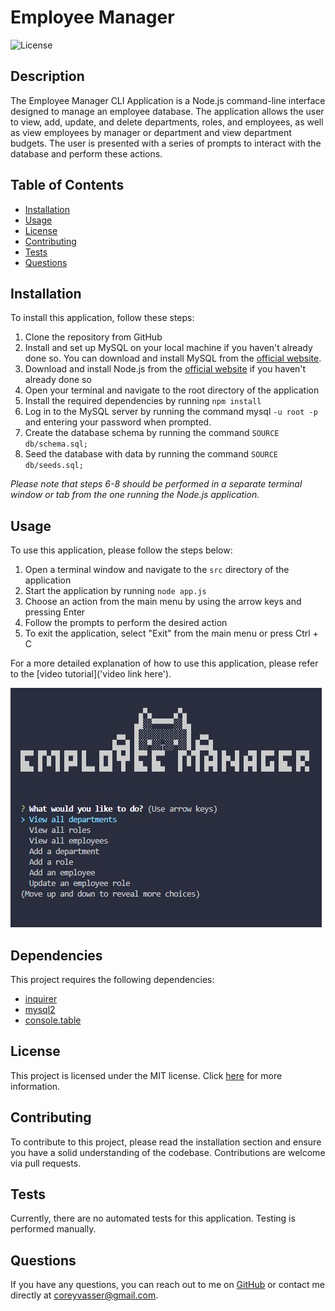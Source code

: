 # Employee Manager
![License](https://img.shields.io/badge/license-MIT-brightgreen.svg)

## Description

The Employee Manager CLI Application is a Node.js command-line interface designed to manage an employee database. The application allows the user to view, add, update, and delete departments, roles, and employees, as well as view employees by manager or department and view department budgets. The user is presented with a series of prompts to interact with the database and perform these actions.

## Table of Contents
- [Installation](#installation)
- [Usage](#usage)
- [License](#license)
- [Contributing](#contributing)
- [Tests](#tests)
- [Questions](#questions)

## Installation
To install this application, follow these steps:

1. Clone the repository from GitHub
2. Install and set up MySQL on your local machine if you haven't already done so. You can download and install MySQL from the [official website](https://dev.mysql.com/downloads/mysql/).
3. Download and install Node.js from the [official website](https://nodejs.org/en/download) if you haven't already done so
4. Open your terminal and navigate to the root directory of the application
5. Install the required dependencies by running ```npm install```
6. Log in to the MySQL server by running the command mysql ```-u root -p``` and entering your password when prompted.
7. Create the database schema by running the command ```SOURCE db/schema.sql;```
8. Seed the database with data by running the command ```SOURCE db/seeds.sql;``` 

*Please note that steps 6-8 should be performed in a separate terminal window or tab from the one running the Node.js application.*

## Usage
To use this application, please follow the steps below:

1. Open a terminal window and navigate to the ```src``` directory of the application
2. Start the application by running ```node app.js```
3. Choose an action from the main menu by using the arrow keys and pressing Enter
4. Follow the prompts to perform the desired action
5. To exit the application, select "Exit" from the main menu or press Ctrl + C

For a more detailed explanation of how to use this application, please refer to the [video tutorial]('video link here').

![Alt Text](./assets/images/screenshot.JPG)

## Dependencies
This project requires the following dependencies:
- [inquirer](https://www.npmjs.com/package/inquirer)
- [mysql2](https://www.npmjs.com/package/mysql2)
- [console.table](https://www.npmjs.com/package/console.table)

## License

This project is licensed under the MIT license. Click [here](https://opensource.org/licenses/MIT) for more information.

## Contributing
To contribute to this project, please read the installation section and ensure you have a solid understanding of the codebase. Contributions are welcome via pull requests.

## Tests
Currently, there are no automated tests for this application. Testing is performed manually.

## Questions
If you have any questions, you can reach out to me on [GitHub](https://github.com/spamdalfz) or contact me directly at coreyvasser@gmail.com.
